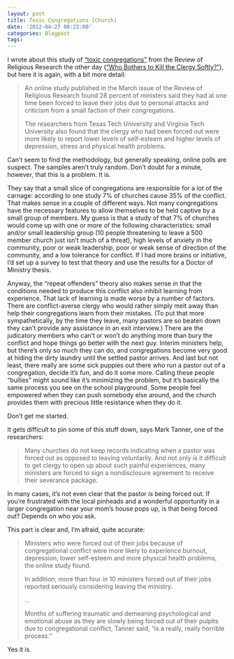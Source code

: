 ```yaml
---
layout: post
title: Toxic Congregations [Church]
date: '2012-04-27 00:22:00'
categories: Blogpost
tags:
---
```



I wrote about this study of [“toxic congregations”](http://www.huffingtonpost.com/david-briggs/silent-clergy-killers-tox_b_1437857.html) from the Review of Religious Research the other day ([“Who Bothers to Kill the Clergy Softly?”](http://danstestkitchencom.netfirms.com/wordpress2/2012/03/21/who-bothers-to-kill-the-clergy-softly-church/)), but here it is again, with a bit more detail:

> An online study published in the March issue of the Review of Religious Research found 28 percent of ministers said they had at one time been forced to leave their jobs due to personal attacks and criticism from a small faction of their congregations.
> 
> The researchers from Texas Tech University and Virginia Tech University also found that the clergy who had been forced out were more likely to report lower levels of self-esteem and higher levels of depression, stress and physical health problems.

Can’t seem to find the methodology, but generally speaking, online polls are suspect. The samples aren’t truly random. Don’t doubt for a minute, however, that this is a problem. It is.

They say that a small slice of congregations are responsible for a lot of the carnage: according to one study 7% of churches cause 35% of the conflict. That makes sense in a couple of different ways. Not many congregations have the necessary features to allow themselves to be held captive by a small group of members. My guess is that a study of that 7% of churches would come up with one or more of the following characteristics: small and/or small leadership group (10 people threatening to leave a 500 member church just isn’t much of a threat), high levels of anxiety in the community, poor or weak leadership, poor or weak sense of direction of the community, and a low tolerance for conflict. If I had more brains or initiative, I’d set up a survey to test that theory and use the results for a Doctor of Ministry thesis.

Anyway, the “repeat offenders” theory also makes sense in that the conditions needed to produce this conflict also inhibit learning from experience. That lack of learning is made worse by a number of factors. There are conflict-averse clergy who would rather simply melt away than help their congregations learn from their mistakes. (To put that more sympathetically, by the time they leave, many pastors are so beaten down they can’t provide any assistance in an exit interview.) There are the judicatory members who can’t or won’t do anything more than bury the conflict and hope things go better with the next guy. Interim ministers help, but there’s only so much they can do, and congregations become very good at hiding the dirty laundry until the settled pastor arrives. And last but not least, there really are some sick puppies out there who run a pastor out of a congregation, decide it’s fun, and do it some more. Calling these people “bullies” might sound like it’s minimizing the problem, but it’s basically the same process you see on the school playground. Some people feel empowered when they can push somebody else around, and the church provides them with precious little resistance when they do it.

Don’t get me started.

It gets difficult to pin some of this stuff down, says Mark Tanner, one of the researchers:

> Many churches do not keep records indicating when a pastor was forced out as opposed to leaving voluntarily. And not only is it difficult to get clergy to open up about such painful experiences, many ministers are forced to sign a nondisclosure agreement to receive their severance package.

In many cases, it’s not even clear that the pastor *is* being forced out. If you’re frustrated with the local pinheads and a wonderful opportunity in a larger congregation near your mom’s house pops up, is that being forced out? Depends on who you ask.

This part is clear and, I’m afraid, quite accurate:

> Ministers who were forced out of their jobs because of congregational conflict were more likely to experience burnout, depression, lower self-esteem and more physical health problems, the online study found.
> 
> In addition, more than four in 10 ministers forced out of their jobs reported seriously considering leaving the ministry.
> 
> …
> 
> Months of suffering traumatic and demeaning psychological and emotional abuse as they are slowly being forced out of their pulpits due to congregational conflict, Tanner said, “is a really, really horrible process.”

Yes it is.


